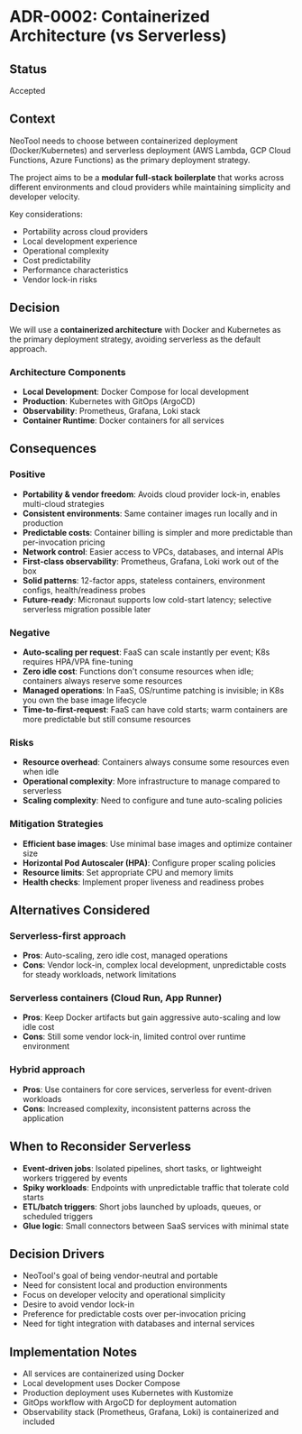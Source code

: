 # ADR-0002: Containerized Architecture (vs Serverless)

## Status
Accepted

## Context
NeoTool needs to choose between containerized deployment (Docker/Kubernetes) and serverless deployment (AWS Lambda, GCP Cloud Functions, Azure Functions) as the primary deployment strategy.

The project aims to be a **modular full-stack boilerplate** that works across different environments and cloud providers while maintaining simplicity and developer velocity.

Key considerations:
- Portability across cloud providers
- Local development experience
- Operational complexity
- Cost predictability
- Performance characteristics
- Vendor lock-in risks

## Decision
We will use a **containerized architecture** with Docker and Kubernetes as the primary deployment strategy, avoiding serverless as the default approach.

### Architecture Components
- **Local Development**: Docker Compose for local development
- **Production**: Kubernetes with GitOps (ArgoCD)
- **Observability**: Prometheus, Grafana, Loki stack
- **Container Runtime**: Docker containers for all services

## Consequences

### Positive
- **Portability & vendor freedom**: Avoids cloud provider lock-in, enables multi-cloud strategies
- **Consistent environments**: Same container images run locally and in production
- **Predictable costs**: Container billing is simpler and more predictable than per-invocation pricing
- **Network control**: Easier access to VPCs, databases, and internal APIs
- **First-class observability**: Prometheus, Grafana, Loki work out of the box
- **Solid patterns**: 12-factor apps, stateless containers, environment configs, health/readiness probes
- **Future-ready**: Micronaut supports low cold-start latency; selective serverless migration possible later

### Negative
- **Auto-scaling per request**: FaaS can scale instantly per event; K8s requires HPA/VPA fine-tuning
- **Zero idle cost**: Functions don't consume resources when idle; containers always reserve some resources
- **Managed operations**: In FaaS, OS/runtime patching is invisible; in K8s you own the base image lifecycle
- **Time-to-first-request**: FaaS can have cold starts; warm containers are more predictable but still consume resources

### Risks
- **Resource overhead**: Containers always consume some resources even when idle
- **Operational complexity**: More infrastructure to manage compared to serverless
- **Scaling complexity**: Need to configure and tune auto-scaling policies

### Mitigation Strategies
- **Efficient base images**: Use minimal base images and optimize container size
- **Horizontal Pod Autoscaler (HPA)**: Configure proper scaling policies
- **Resource limits**: Set appropriate CPU and memory limits
- **Health checks**: Implement proper liveness and readiness probes

## Alternatives Considered

### Serverless-first approach
- **Pros**: Auto-scaling, zero idle cost, managed operations
- **Cons**: Vendor lock-in, complex local development, unpredictable costs for steady workloads, network limitations

### Serverless containers (Cloud Run, App Runner)
- **Pros**: Keep Docker artifacts but gain aggressive auto-scaling and low idle cost
- **Cons**: Still some vendor lock-in, limited control over runtime environment

### Hybrid approach
- **Pros**: Use containers for core services, serverless for event-driven workloads
- **Cons**: Increased complexity, inconsistent patterns across the application

## When to Reconsider Serverless
- **Event-driven jobs**: Isolated pipelines, short tasks, or lightweight workers triggered by events
- **Spiky workloads**: Endpoints with unpredictable traffic that tolerate cold starts
- **ETL/batch triggers**: Short jobs launched by uploads, queues, or scheduled triggers
- **Glue logic**: Small connectors between SaaS services with minimal state

## Decision Drivers
- NeoTool's goal of being vendor-neutral and portable
- Need for consistent local and production environments
- Focus on developer velocity and operational simplicity
- Desire to avoid vendor lock-in
- Preference for predictable costs over per-invocation pricing
- Need for tight integration with databases and internal services

## Implementation Notes
- All services are containerized using Docker
- Local development uses Docker Compose
- Production deployment uses Kubernetes with Kustomize
- GitOps workflow with ArgoCD for deployment automation
- Observability stack (Prometheus, Grafana, Loki) is containerized and included
